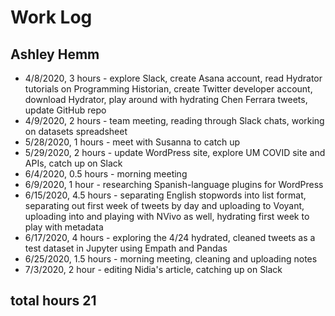 # Work Log 
## Ashley Hemm

* 4/8/2020, 3 hours - explore Slack, create Asana account, read Hydrator tutorials on Programming Historian, create Twitter developer account, download Hydrator, play around with hydrating Chen Ferrara tweets, update GitHub repo
* 4/9/2020, 2 hours - team meeting, reading through Slack chats, working on datasets spreadsheet
* 5/28/2020, 1 hours - meet with Susanna to catch up
* 5/29/2020, 2 hours - update WordPress site, explore UM COVID site and APIs, catch up on Slack
* 6/4/2020, 0.5 hours - morning meeting
* 6/9/2020, 1 hour - researching Spanish-language plugins for WordPress
* 6/15/2020, 4.5 hours - separating English stopwords into list format, separating out first week of tweets by day and uploading to Voyant, uploading into and playing with NVivo as well, hydrating first week to play with metadata
* 6/17/2020, 4 hours - exploring the 4/24 hydrated, cleaned tweets as a test dataset in Jupyter using Empath and Pandas
* 6/25/2020, 1.5 hours - morning meeting, cleaning and uploading notes
* 7/3/2020, 2 hour - editing Nidia's article, catching up on Slack
## total hours 21
